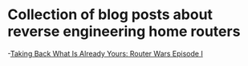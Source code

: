 # Collection of blog posts about reverse engineering home routers

-[Taking Back What Is Already Yours: Router Wars Episode I](https://0x90.psaux.io/2020/03/01/Taking-Back-What-Is-Already-Yours-Router-Wars-Episode-I/)


